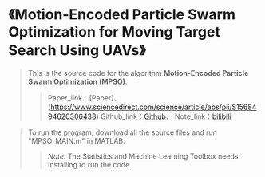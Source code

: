 # 《Motion-Encoded Particle Swarm Optimization for Moving Target Search Using UAVs》

> This is the source code for the algorithm **Motion-Encoded Particle Swarm Optimization (MPSO)**.
> 
> > Paper_link：[Paper]、(https://www.sciencedirect.com/science/article/abs/pii/S1568494620306438)
> > Github_link：[Github](https://github.com/duongpm/MPSO)、
> > Note_link：[bilibili](https://www.bilibili.com/video/BV1UV4y1J7X6)

> To run the program, download all the source files and run "MPSO_MAIN.m" in MATLAB.
> 
> > *Note:* The Statistics and Machine Learning Toolbox needs installing to run the code.
